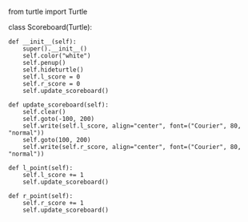 from turtle import Turtle


class Scoreboard(Turtle):

    def __init__(self):
        super().__init__()
        self.color("white")
        self.penup()
        self.hideturtle()
        self.l_score = 0
        self.r_score = 0
        self.update_scoreboard()

    def update_scoreboard(self):
        self.clear()
        self.goto(-100, 200)
        self.write(self.l_score, align="center", font=("Courier", 80, "normal"))
        self.goto(100, 200)
        self.write(self.r_score, align="center", font=("Courier", 80, "normal"))

    def l_point(self):
        self.l_score += 1
        self.update_scoreboard()

    def r_point(self):
        self.r_score += 1
        self.update_scoreboard()
